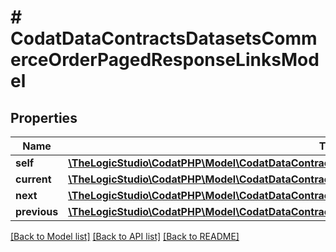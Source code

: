 # # CodatDataContractsDatasetsCommerceOrderPagedResponseLinksModel

## Properties

Name | Type | Description | Notes
------------ | ------------- | ------------- | -------------
**self** | [**\TheLogicStudio\CodatPHP\Model\CodatDataContractsDatasetsCommerceOrderPagedResponseHrefModel**](CodatDataContractsDatasetsCommerceOrderPagedResponseHrefModel.md) |  | [optional]
**current** | [**\TheLogicStudio\CodatPHP\Model\CodatDataContractsDatasetsCommerceOrderPagedResponseHrefModel**](CodatDataContractsDatasetsCommerceOrderPagedResponseHrefModel.md) |  | [optional]
**next** | [**\TheLogicStudio\CodatPHP\Model\CodatDataContractsDatasetsCommerceOrderPagedResponseHrefModel**](CodatDataContractsDatasetsCommerceOrderPagedResponseHrefModel.md) |  | [optional]
**previous** | [**\TheLogicStudio\CodatPHP\Model\CodatDataContractsDatasetsCommerceOrderPagedResponseHrefModel**](CodatDataContractsDatasetsCommerceOrderPagedResponseHrefModel.md) |  | [optional]

[[Back to Model list]](../../README.md#models) [[Back to API list]](../../README.md#endpoints) [[Back to README]](../../README.md)
